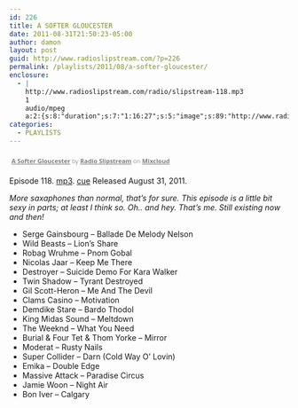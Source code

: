 ```yaml
---
id: 226
title: A SOFTER GLOUCESTER
date: 2011-08-31T21:50:23-05:00
author: damon
layout: post
guid: http://www.radioslipstream.com/?p=226
permalink: /playlists/2011/08/a-softer-gloucester/
enclosure:
  - |
    http://www.radioslipstream.com/radio/slipstream-118.mp3
    1
    audio/mpeg
    a:2:{s:8:"duration";s:7:"1:16:27";s:5:"image";s:89:"http://www.radioslipstream.com/wp/wp-content/plugins/podpress//images/vpreview_center.png";}
categories:
  - PLAYLISTS
---
```

<div style="clear: both; height: 3px; width: auto;">
</div>

<p style="display: block; font-size: 11px; font-family: 'Open Sans', Helvetica, Arial, sans-serif; margin: 0px; padding: 3px 4px; color: rgb(153, 153, 153); width: auto;">
  <a href="http://www.mixcloud.com/radioslipstream/a-softer-gloucester/?utm_source=widget&amp;utm_medium=web&amp;utm_campaign=base_links&amp;utm_term=resource_link" target="_blank" style="color:#808080; font-weight:bold;">A Softer Gloucester</a><span> by </span><a href="http://www.mixcloud.com/radioslipstream/?utm_source=widget&amp;utm_medium=web&amp;utm_campaign=base_links&amp;utm_term=profile_link" target="_blank" style="color:#808080; font-weight:bold;">Radio Slipstream</a><span> on </span><a href="http://www.mixcloud.com/?utm_source=widget&utm_medium=web&utm_campaign=base_links&utm_term=homepage_link" target="_blank" style="color:#808080; font-weight:bold;"> Mixcloud</a>
</p>

<div style="clear: both; height: 3px; width: auto;">
</div>

Episode 118. [mp3](/radio/slipstream-118.mp3). [cue](/radio/slipstream-118.cue) Released August 31, 2011.

_More saxaphones than normal, that’s for sure. This episode is a little bit sexy in parts; at least I think so. Oh.. and hey. That’s me. Still existing now and then!_

  * Serge Gainsbourg – Ballade De Melody Nelson
  * Wild Beasts – Lion’s Share
  * Robag Wruhme – Pnom Gobal
  * Nicolas Jaar – Keep Me There
  * Destroyer – Suicide Demo For Kara Walker
  * Twin Shadow – Tyrant Destroyed
  * Gil Scott-Heron – Me And The Devil
  * Clams Casino – Motivation
  * Demdike Stare – Bardo Thodol
  * King Midas Sound – Meltdown
  * The Weeknd – What You Need
  * Burial & Four Tet & Thom Yorke – Mirror
  * Moderat – Rusty Nails
  * Super Collider – Darn (Cold Way O’ Lovin)
  * Emika – Double Edge
  * Massive Attack – Paradise Circus
  * Jamie Woon – Night Air
  * Bon Iver – Calgary